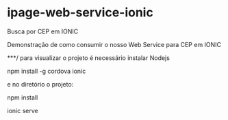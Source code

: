 # ipage-web-service-ionic
Busca por CEP em IONIC

Demonstração de como consumir o nosso Web Service para CEP em IONIC

***/ para visualizar o projeto é necessário instalar Nodejs

npm install -g cordova ionic

e no diretório o projeto:

npm install

ionic serve
